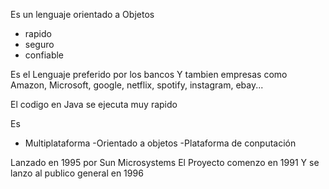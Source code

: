 Es un lenguaje orientado a Objetos

- rapido
- seguro
- confiable

Es el Lenguaje preferido por los bancos
Y tambien empresas como Amazon, Microsoft, google, netflix, spotify, instagram, ebay...

El codigo en Java se ejecuta muy rapido

Es

- Multiplataforma
  -Orientado a objetos
  -Plataforma de conputación

Lanzado en 1995 por Sun Microsystems
El Proyecto comenzo en 1991
Y se lanzo al publico general en 1996
